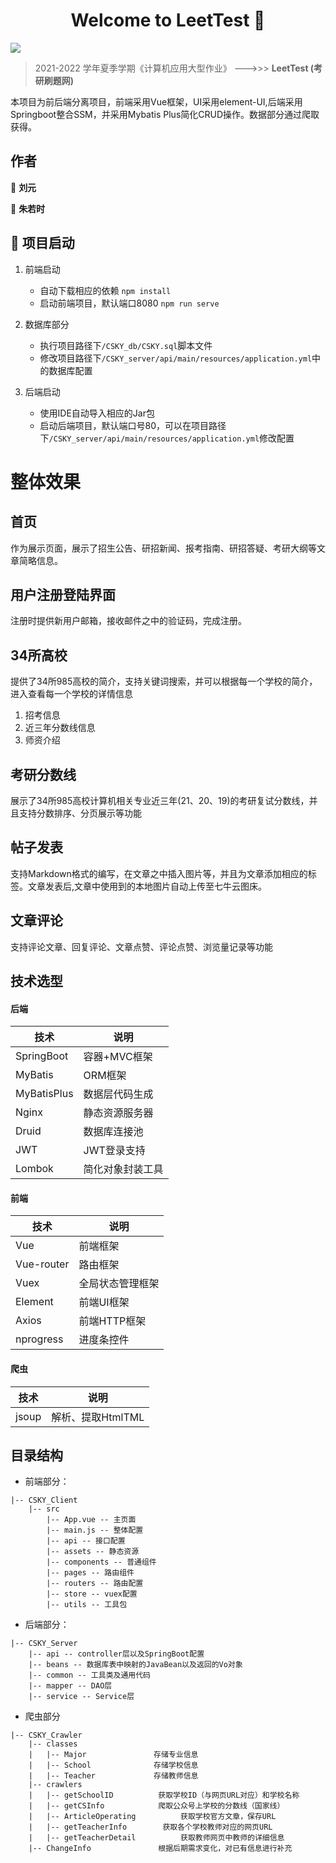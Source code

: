 <h1 align="center">Welcome to LeetTest 👋</h1>

![](https://s3.bmp.ovh/imgs/2022/07/13/ae47e07acbea20b7.png)
> 2021-2022 学年夏季学期《计算机应用大型作业》 --->>> **LeetTest (考研刷题网)**

本项目为前后端分离项目，前端采用Vue框架，UI采用element-UI,后端采用Springboot整合SSM，并采用Mybatis Plus简化CRUD操作。数据部分通过爬取获得。

## 作者

👤 **刘元**

👤 **朱若时**


## 🚀 项目启动

1. 前端启动
   - 自动下载相应的依赖 `npm install `
   - 启动前端项目，默认端口8080 `npm run serve`
2. 数据库部分
   - 执行项目路径下`/CSKY_db/CSKY.sql`脚本文件
   - 修改项目路径下`/CSKY_server/api/main/resources/application.yml`中的数据库配置

3. 后端启动
   - 使用IDE自动导入相应的Jar包
   - 启动后端项目，默认端口号80，可以在项目路径下`/CSKY_server/api/main/resources/application.yml`修改配置

# 整体效果

## 首页

作为展示页面，展示了招生公告、研招新闻、报考指南、研招答疑、考研大纲等文章简略信息。

## 用户注册登陆界面

注册时提供新用户邮箱，接收邮件之中的验证码，完成注册。

## 34所高校

提供了34所985高校的简介，支持关键词搜索，并可以根据每一个学校的简介，进入查看每一个学校的详情信息

1. 招考信息
2. 近三年分数线信息
3. 师资介绍

## 考研分数线

展示了34所985高校计算机相关专业近三年(21、20、19)的考研复试分数线，并且支持分数排序、分页展示等功能


## 帖子发表

支持Markdown格式的编写，在文章之中插入图片等，并且为文章添加相应的标签。文章发表后,文章中使用到的本地图片自动上传至七牛云图床。

## 文章评论

支持评论文章、回复评论、文章点赞、评论点赞、浏览量记录等功能

## 技术选型

#### 后端

| 技术        | 说明             |
| ----------- | ---------------- |
| SpringBoot  | 容器+MVC框架     |
| MyBatis     | ORM框架          |
| MyBatisPlus | 数据层代码生成   |
| Nginx       | 静态资源服务器   |
| Druid       | 数据库连接池     |
| JWT         | JWT登录支持      |
| Lombok      | 简化对象封装工具 |

#### 前端

| 技术       | 说明             |
| ---------- | ---------------- |
| Vue        | 前端框架         |
| Vue-router | 路由框架         |
| Vuex       | 全局状态管理框架 |
| Element    | 前端UI框架       |
| Axios      | 前端HTTP框架     |
| nprogress  | 进度条控件       |

#### 爬虫

| 技术  | 说明              |
| ----- | ----------------- |
| jsoup | 解析、提取HtmlTML |

## 目录结构

- 前端部分：

```
|-- CSKY_Client
    |-- src
        |-- App.vue -- 主页面
        |-- main.js -- 整体配置
        |-- api -- 接口配置
        |-- assets -- 静态资源
        |-- components -- 普通组件
        |-- pages -- 路由组件
        |-- routers -- 路由配置
        |-- store -- vuex配置
        |-- utils -- 工具包
```

- 后端部分：

```
|-- CSKY_Server
    |-- api -- controller层以及SpringBoot配置
    |-- beans -- 数据库表中映射的JavaBean以及返回的Vo对象
    |-- common -- 工具类及通用代码
    |-- mapper -- DAO层
    |-- service -- Service层
```

- 爬虫部分

```
|-- CSKY_Crawler
    |-- classes
    |	|-- Major				存储专业信息
    |	|-- School				存储学校信息
    |	|-- Teacher				存储教师信息
    |-- crawlers
    |	|-- getSchoolID			 获取学校ID（与网页URL对应）和学校名称
    |	|-- getCSInfo			 爬取公众号上学校的分数线（国家线）
    |	|-- ArticleOperating		  获取学校官方文章，保存URL
    |	|-- getTeacherInfo		  获取各个学校教师对应的网页URL
    |	|-- getTeacherDetail		  获取教师网页中教师的详细信息
    |-- ChangeInfo				 根据后期需求变化，对已有信息进行补充
```






